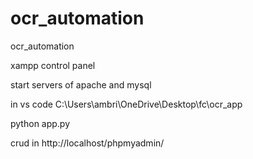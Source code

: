 # ocr_automation
ocr_automation

xampp control panel

start servers of apache and mysql

in vs code
C:\Users\ambri\OneDrive\Desktop\fc\ocr_app


python app.py


crud in http://localhost/phpmyadmin/
